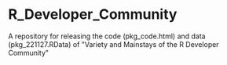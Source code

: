 # R_Developer_Community
A repository for releasing the code (pkg_code.html) and data (pkg_221127.RData) of "Variety and Mainstays of the R Developer Community"

